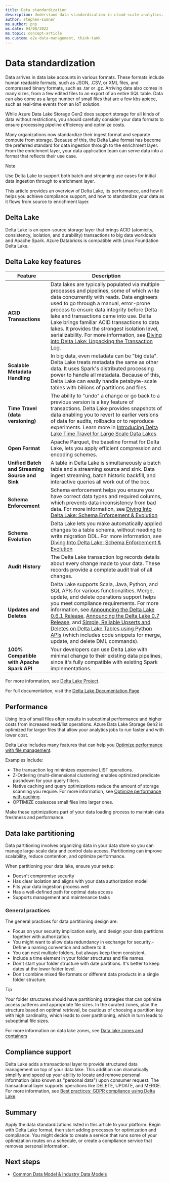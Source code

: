 ```yaml
---
title: Data standardization
description: Understand data standardization in cloud-scale analytics.
author: stephen-sumner
ms.author: pnp
ms.date: 04/08/2022
ms.topic: concept-article
ms.custom: e2e-data-management, think-tank
---
```


# Data standardization

Data arrives in data lake accounts in various formats. These formats include human readable formats, such as JSON, .CSV, or XML files, and compressed binary formats, such as .tar or .gz. Arriving data also comes in many sizes, from a few edited files to an export of an entire SQL table. Data can also come as a large number of small files that are a few kbs apiece, such as real-time events from an IoT solution.

While Azure Data Lake Storage Gen2 does support storage for all kinds of data without restrictions, you should carefully consider your data formats to ensure processing pipeline efficiency and optimize costs.

Many organizations now standardize their ingest format and separate compute from storage. Because of this, the Delta Lake format has become the preferred standard for data ingestion through to the enrichment layer. From the enrichment layer, your data application team can serve data into a format that reflects their use case.

> [!NOTE]
> Use Delta Lake to support both batch and streaming use cases for initial data ingestion through to enrichment layer.

This article provides an overview of Delta Lake, its performance, and how it helps you achieve compliance support, and how to standardize your data as it flows from source to enrichment layer.

## Delta Lake

Delta Lake is an open-source storage layer that brings ACID (atomicity, consistency, isolation, and durability) transactions to big data workloads and Apache Spark. Azure Databricks is compatible with Linux Foundation Delta Lake.

## Delta Lake key features

| Feature | Description |
| --- | --- |
| **ACID Transactions** | Data lakes are typically populated via multiple processes and pipelines, some of which write data concurrently with reads. Data engineers used to go through a manual, error-prone process to ensure data integrity before Delta lake and transactions came into use. Delta Lake brings familiar ACID transactions to data lakes. It provides the strongest isolation level, serializability. For more information, see [Diving into Delta Lake: Unpacking the Transaction Log](https://databricks.com/blog/2019/08/21/diving-into-delta-lake-unpacking-the-transaction-log.html).|
| **Scalable Metadata Handling** | In big data, even metadata can be "big data". Delta Lake treats metadata the same as other data. It uses Spark's distributed processing power to handle all metadata. Because of this, Delta Lake can easily handle petabyte-scale tables with billions of partitions and files. |
| **Time Travel (data versioning)** | The ability to "undo" a change or go back to a previous version is a key feature of transactions. Delta Lake provides snapshots of data enabling you to revert to earlier versions of data for audits, rollbacks or to reproduce experiments. Learn more in [Introducing Delta Lake Time Travel for Large Scale Data Lakes](https://databricks.com/blog/2019/02/04/introducing-delta-time-travel-for-large-scale-data-lakes.html). |
| **Open Format** | Apache Parquet, the baseline format for Delta Lake, lets you apply efficient compression and encoding schemes. |
| **Unified Batch and Streaming Source and Sink** | A table in Delta Lake is simultaneously a batch table and a streaming source and sink. Data ingest streaming, batch historic backfill, and interactive queries all work out of the box. |
| **Schema Enforcement** | Schema enforcement helps you ensure you have correct data types and required columns, which prevents data inconsistency from bad data. For more information, see [Diving Into Delta Lake: Schema Enforcement & Evolution](https://databricks.com/blog/2019/09/24/diving-into-delta-lake-schema-enforcement-evolution.html) |
| **Schema Evolution** | Delta Lake lets you make automatically applied changes to a table schema, without needing to write migration DDL. For more information, see [Diving Into Delta Lake: Schema Enforcement & Evolution](https://databricks.com/blog/2019/09/24/diving-into-delta-lake-schema-enforcement-evolution.html) |
| **Audit History** | The Delta Lake transaction log records details about every change made to your data. These records provide a complete audit trail of all changes. |
| **Updates and Deletes** | Delta Lake supports Scala, Java, Python, and SQL APIs for various functionalities. Merge, update, and delete operations support helps you meet compliance requirements. For more information, see [Announcing the Delta Lake 0.6.1 Release](https://github.com/delta-io/delta/releases/tag/v0.6.1),  [Announcing the Delta Lake 0.7 Release](https://github.com/delta-io/delta/releases/tag/v0.7.0), and [Simple, Reliable Upserts and Deletes on Delta Lake Tables using Python APIs](https://databricks.com/blog/2019/10/03/simple-reliable-upserts-and-deletes-on-delta-lake-tables-using-python-apis.html) (which includes code snippets for merge, update, and delete DML commands). |
| **100% Compatible with Apache Spark API** | Your developers can use Delta Lake with minimal change to their existing data pipelines, since it's fully compatible with existing Spark implementations. |

For more information, see [Delta Lake Project](https://github.com/delta-io/delta).

For full documentation, visit the [Delta Lake Documentation Page](https://docs.delta.io/latest/delta-intro.html)

## Performance

Using lots of small files often results in suboptimal performance and higher costs from increased read/list operations. Azure Data Lake Storage Gen2 is optimized for larger files that allow your analytics jobs to run faster and with lower cost.

Delta Lake includes many features that can help you [Optimize performance with file management](/azure/databricks/delta/file-mgmt).

Examples include:

- The transaction log minimizes expensive LIST operations.
- Z-Ordering (multi-dimensional clustering) enables optimized predicate pushdown for your query filters.
- Native caching and query optimizations reduce the amount of storage scanning you require. For more information, see [Optimize performance with caching](/azure/databricks/optimizations/disk-cache).
- OPTIMIZE coalesces small files into larger ones.

Make these optimizations part of your data loading process to maintain data freshness and performance.

## Data lake partitioning

Data partitioning involves organizing data in your data store so you can manage large-scale data and control data access. Partitioning can improve scalability, reduce contention, and optimize performance. 

When partitioning your data lake, ensure your setup:

- Doesn't compromise security
- Has clear isolation and aligns with your data authorization model
- Fits your data ingestion process well
- Has a well-defined path for optimal data access
- Supports management and maintenance tasks

### General practices

The general practices for data partitioning design are:

- Focus on your security implication early, and design your data partitions together with authorization.
- You might want to allow data redundancy in exchange for security.- Define a naming convention and adhere to it.
- You can nest multiple folders, but always keep them consistent.
- Include a time element in your folder structures and file names.
- Don't start your folder structure with date partitions. It's better to keep dates at the lower folder level.
- Don't combine mixed file formats or different data products in a single folder structure.

> [!TIP]
> Your folder structures should have partitioning strategies that can optimize access patterns and appropriate file sizes. In the curated zones, plan the structure based on optimal retrieval, be cautious of choosing a partition key with high cardinality, which leads to over partitioning, which in turn leads to suboptimal file sizes.

For more information on data lake zones, see [Data lake zones and containers](../best-practices/data-lake-zones.md)

## Compliance support

Delta Lake adds a transactional layer to provide structured data management on top of your data lake. This addition can dramatically simplify and speed up your ability to locate and remove personal information (also known as "personal data") upon consumer request. The transactional layer supports operations like DELETE, UPDATE, and MERGE. For more information, see [Best practices: GDPR compliance using Delta Lake](/azure/databricks/security/privacy/gdpr-delta).

## Summary

Apply the data standardizations listed in this article to your platform. Begin with Delta Lake format, then start adding processes for optimization and compliance. You might decide to create a service that runs some of your optimization routes on a schedule, or create a compliance service that removes personal information.

## Next steps

- [Common Data Model & Industry Data Models](common-industry-data-models.md)
